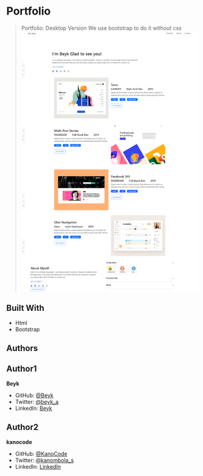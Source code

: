 # Portfolio
>Portfolio: Desktop Version
We use bootstrap to do it without css
![Screenshot](\assets\images\screenshoot.png)
## Built With
- Html
- Bootstrap
## Authors
## Author1
**Beyk**
- GitHub: [@Beyk](https://github.com/beyk)
- Twitter: [@beyk_a](https://twitter.com/beyk_a)
- LinkedIn: [Beyk](https://www.linkedin.com/in/asghar-beykmohammadi-1b16b291/)
## Author2
 **kanocode**
- GitHub: [@KanoCode](https://github.com/KanoCode)
- Twitter: [@kanombola_s](https://https://mobile.twitter.com/kanombola_s)
- LinkedIn: [LinkedIn](https://www.linkedin.com/mwlite/in/kanombola-kanombola-a38b061a4)
